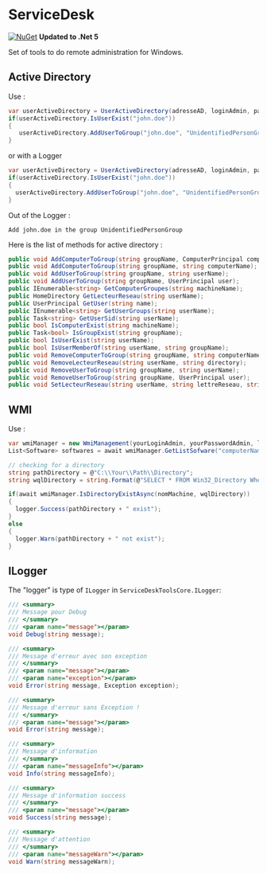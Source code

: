 # ServiceDesk
[![NuGet](https://img.shields.io/nuget/v/Ryck.MoviesLib.svg)](https://www.nuget.org/packages/ServiceDeskTools/)
**Updated to .Net 5**

Set of tools to do remote administration for Windows.

## Active Directory

Use :

```csharp
var userActiveDirectory = UserActiveDirectory(adresseAD, loginAdmin, passwordAdmin);
if(userActiveDirectory.IsUserExist("john.doe"))
{
   userActiveDirectory.AddUserToGroup("john.doe", "UnidentifiedPersonGroup")
}
```
     
or with a Logger
```csharp
var userActiveDirectory = UserActiveDirectory(adresseAD, loginAdmin, passwordAdmin, logger);
if(userActiveDirectory.IsUserExist("john.doe"))
{
  userActiveDirectory.AddUserToGroup("john.doe", "UnidentifiedPersonGroup")
}
```
Out of the Logger :    
    
    Add john.doe in the group UnidentifiedPersonGroup
    

Here is the list of methods for active directory :

```csharp
public void AddComputerToGroup(string groupName, ComputerPrincipal computer);
public void AddComputerToGroup(string groupName, string computerName);
public void AddUserToGroup(string groupName, string userName);
public void AddUserToGroup(string groupName, UserPrincipal user);
public IEnumerable<string> GetComputerGroupes(string machineName);
public HomeDirectory GetLecteurReseau(string userName);
public UserPrincipal GetUser(string name);
public IEnumerable<string> GetUserGroups(string userName);
public Task<string> GetUserSid(string userName);
public bool IsComputerExist(string machineName);
public Task<bool> IsGroupExist(string groupName);
public bool IsUserExist(string userName);
public bool IsUserMemberOf(string userName, string groupName);
public void RemoveComputerToGroup(string groupName, string computerName);
public void RemoveLecteurReseau(string userName, string directory);
public void RemoveUserToGroup(string groupName, string userName);
public void RemoveUserToGroup(string groupName, UserPrincipal user);
public void SetLecteurReseau(string userName, string lettreReseau, string directory);
```

## WMI

Use :
```csharp
var wmiManager = new WmiManagement(yourLoginAdmin, yourPasswordAdmin, logger);
List<Software> softwares = await wmiManager.GetListSofware("computerName");

// checking for a directory
string pathDirectory = @"C:\\Your\\Path\\Directory";
string wqlDirectory = string.Format(@"SELECT * FROM Win32_Directory Where Name='{0}'", pathDirectory);

if(await wmiManager.IsDirectoryExistAsync(nomMachine, wqlDirectory))
{
  logger.Success(pathDirectory + " exist");
}
else
{
  logger.Warn(pathDirectory + " not exist");
}
```


## ILogger
The "logger" is type of `ILogger` in `ServiceDeskToolsCore.ILogger`:

```csharp
/// <summary>
/// Message pour Debug
/// </summary>
/// <param name="message"></param>
void Debug(string message);

/// <summary>
/// Message d'erreur avec son exception
/// </summary>
/// <param name="message"></param>
/// <param name="exception"></param>
void Error(string message, Exception exception);

/// <summary>
/// Message d'erreur sans Exception !
/// </summary>
/// <param name="message"></param>
void Error(string message);

/// <summary>
/// Message d'information
/// </summary>
/// <param name="messageInfo"></param>
void Info(string messageInfo);

/// <summary>
/// Message d'information success
/// </summary>
/// <param name="message"></param>
void Success(string message);

/// <summary>
/// Message d'attention
/// </summary>
/// <param name="messageWarn"></param>
void Warn(string messageWarn);
```
